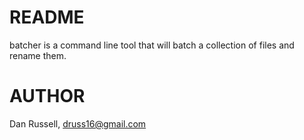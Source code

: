 # README

batcher is a command line tool that will batch a collection of files and rename them.

# AUTHOR

Dan Russell, <druss16@gmail.com>